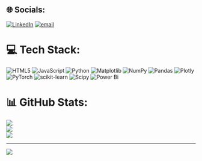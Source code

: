 
## 🌐 Socials:
[![LinkedIn](https://img.shields.io/badge/LinkedIn-%230077B5.svg?logo=linkedin&logoColor=white)](https://www.linkedin.com/in/santhosh-bikkina-28a697289/) [![email](https://img.shields.io/badge/Email-D14836?logo=gmail&logoColor=white)](mailto:santhoshbikkina369@gmail.com) 

# 💻 Tech Stack:
![HTML5](https://img.shields.io/badge/html5-%23E34F26.svg?style=for-the-badge&logo=html5&logoColor=white) ![JavaScript](https://img.shields.io/badge/javascript-%23323330.svg?style=for-the-badge&logo=javascript&logoColor=%23F7DF1E) ![Python](https://img.shields.io/badge/python-3670A0?style=for-the-badge&logo=python&logoColor=ffdd54) ![Matplotlib](https://img.shields.io/badge/Matplotlib-%23ffffff.svg?style=for-the-badge&logo=Matplotlib&logoColor=black) ![NumPy](https://img.shields.io/badge/numpy-%23013243.svg?style=for-the-badge&logo=numpy&logoColor=white) ![Pandas](https://img.shields.io/badge/pandas-%23150458.svg?style=for-the-badge&logo=pandas&logoColor=white) ![Plotly](https://img.shields.io/badge/Plotly-%233F4F75.svg?style=for-the-badge&logo=plotly&logoColor=white) ![PyTorch](https://img.shields.io/badge/PyTorch-%23EE4C2C.svg?style=for-the-badge&logo=PyTorch&logoColor=white) ![scikit-learn](https://img.shields.io/badge/scikit--learn-%23F7931E.svg?style=for-the-badge&logo=scikit-learn&logoColor=white) ![Scipy](https://img.shields.io/badge/SciPy-%230C55A5.svg?style=for-the-badge&logo=scipy&logoColor=%white) ![Power Bi](https://img.shields.io/badge/power_bi-F2C811?style=for-the-badge&logo=powerbi&logoColor=black)
# 📊 GitHub Stats:
![](https://github-readme-stats.vercel.app/api?username=santhosh-6938&theme=dark&hide_border=false&include_all_commits=true&count_private=false)<br/>
![](https://nirzak-streak-stats.vercel.app/?user=santhosh-6938&theme=dark&hide_border=false)<br/>
![](https://github-readme-stats.vercel.app/api/top-langs/?username=santhosh-6938&theme=dark&hide_border=false&include_all_commits=true&count_private=false&layout=compact)

---
[![](https://visitcount.itsvg.in/api?id=santhosh-6938&icon=0&color=0)](https://visitcount.itsvg.in)

<!-- Proudly created with GPRM ( https://gprm.itsvg.in ) -->
